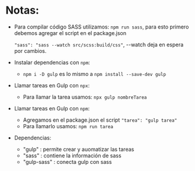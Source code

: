 # Notas: 
 - Para compilar código SASS utilizamos: `npm run sass`, para esto primero debemos agregar el script en el package.json
 
    `"sass": "sass --watch src/scss:build/css"`, --watch deja en espera por cambios.
 - Instalar dependencias con `npm`:
    + `npm i -D gulp`  es lo mismo a `npm install --save-dev gulp` 
 - Llamar tareas en Gulp con `npx`:
    + Para llamar la tarea usamos: `npx gulp nombreTarea`
 - Llamar tareas en Gulp con `npm`:
    + Agregamos en el package.json el script `"tarea": "gulp tarea"`
    + Para llamarlo usamos: `npm run tarea`
 - Dependencias:
    + "gulp" : permite crear y auomatizar las tareas
    + "sass" : contiene la información de sass
    + "gulp-sass" : conecta gulp con sass